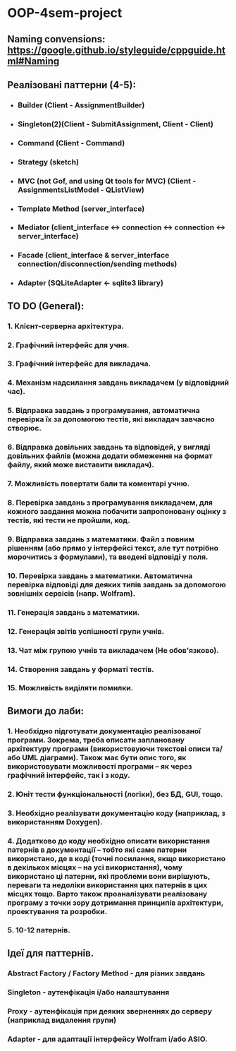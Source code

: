 # OOP-4sem-project
## Naming convensions: https://google.github.io/styleguide/cppguide.html#Naming
## Реалізовані паттерни (4-5):
- ### Builder (Client - AssignmentBuilder)

- ### Singleton(2)(Client - SubmitAssignment, Client - Client)

- ### Command (Client - Command)

- ### Strategy (sketch)

- ### MVC (not Gof, and using Qt tools for MVC) (Client - AssignmentsListModel - QListView)

- ### Template Method (server_interface)

- ### Mediator (client_interface <-> connection <-> connection <-> server_interface)

- ### Facade (client_interface & server_interface connection/disconnection/sending methods)

- ### Adapter (SQLiteAdapter <- sqlite3 library)

## TO DO (General):
### 1. Клієнт-серверна архітектура.
### 2. Графічний інтерфейс для учня.
### 3. Графічний інтерфейс для викладача.
### 4. Механізм надсилання завдань викладачем (у відповідний час).
### 5. Відправка завдань з програмування, автоматична перевірка їх за допомогою тестів, які викладач завчасно створює.
### 6. Відправка довільних завдань та відповідей, у вигляді довільних файлів (можна додати обмеження на формат файлу, який може виставити викладач).
### 7. Можливість повертати бали та коментарі учню.
### 8. Перевірка завдань з програмування викладачем, для кожного завдання можна побачити запропоновану оцінку з тестів, які тести не пройшли, код.
### 9. Відправка завдань з математики. Файл з повним рішенням (або прямо у інтерфейсі текст, але тут потрібно морочитись з формулами), та введені відповіді у поля.
### 10. Перевірка завдань з математики. Автоматична перевірка відповіді для деяких типів завдань за допомогою зовнішніх сервісів (напр. Wolfram). 
### 11. Генерація завдань з математики.
### 12. Генерація звітів успішності групи учнів.
### 13. Чат між групою учнів та викладачем (Не обов'язково).
### 14. Створення завдань у форматі тестів.
### 15. Можливість виділяти помилки.

## Вимоги до лаби:
### 1. Необхідно підготувати документацію реалізованої програми. Зокрема, треба описати заплановану архітектуру програми (використовуючи текстові описи та/або UML діаграми). Також має бути опис того, як використовувати можливості програми – як через графічний інтерфейс, так і з коду. 
### 2. Юніт тести функціональності (логіки), без БД, GUI, тощо.
### 3. Необхідно реалізувати документацію коду (наприклад, з використанням Doxygen).
### 4. Додатково до коду необхідно описати використання патернів в документації – тобто які саме патерни використано, де в коді (точні посилання, якщо використано в декількох місцях – на усі використання), чому використано ці патерни, які проблеми вони вирішують, переваги та недоліки використання цих патернів в цих місцях тощо. Варто також проаналізувати реалізовану програму з точки зору дотримання принципів архітектури, проектування та розробки.
### 5. 10-12 патернів.
## Ідеї для паттернів.
### Abstract Factory / Factory Method - для різних завдань
### Singleton - аутенфікація і/або налаштування
### Proxy - аутенфікація при деяких зверненнях до серверу (наприклад видалення групи)
### Adapter - для адаптації інтерфейсу Wolfram і/або ASIO.
### 
